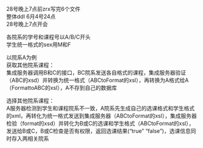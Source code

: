 28号晚上7点前zrx写完6个文件  
整体ddl 6月4号24点  
28号晚上7点开会

各院系的学号和课程号以A/B/C开头  
学生统一格式的sex用M和F

以院系A为例  
获取其他院系课程：  
集成服务器调用B和C的接口，BC院系发送各自格式的课程，集成服务器验证（ABC的xsd）并转换为统一格式（ABCtoFormat的xsl），再转换为A格式给A（FormattoABC的xsl），A不存到自己的数据库  

选择其他院系课程：  
A服务器检测到学生和课程院系不一致，A院系先生成自己的选课格式和学生格式的xml，再转化为统一格式发送到集成服务器（ABCtoFormat的xsl），集成服务器检验（format的xsd）并转化为B或C的选课和学生格式（ABCtoFormat的xsl），发送给B或C，B或C检查是否有权限，返回选课结果(“true” “false”)，选课信息同时存入两相关院系  